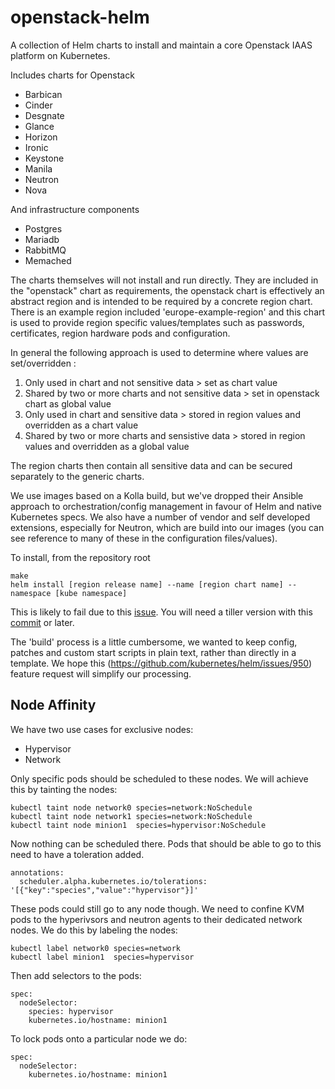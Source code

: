 # openstack-helm

A collection of Helm charts to install and maintain a core Openstack IAAS platform on Kubernetes.

Includes charts for Openstack

- Barbican
- Cinder
- Desgnate
- Glance
- Horizon
- Ironic
- Keystone
- Manila
- Neutron
- Nova

And infrastructure components
- Postgres
- Mariadb
- RabbitMQ
- Memached

The charts themselves will not install and run directly. They are included in the "openstack" chart as requirements,
the openstack chart is effectively an abstract region and is intended to be required by a concrete region chart. There is an example
region included 'europe-example-region' and this chart is used to provide region specific values/templates such as passwords,
certificates, region hardware pods and configuration.

In general the following approach is used to determine where values are set/overridden :

1. Only used in chart and not sensitive data > set as chart value
2. Shared by two or more charts and not sensitive data > set in openstack chart as global value
3. Only used in chart and sensitive data > stored in region values and overridden as a chart value
4. Shared by two or more charts and sensistive data > stored in region values and overridden as a global value

The region charts then contain all sensitive data and can be secured separately to the generic charts.

We use images based on a Kolla build, but we've dropped their Ansible approach to orchestration/config management in
favour of Helm and native Kubernetes specs. We also have a number of vendor and self developed extensions, especially
for Neutron, which are build into our images (you can see reference to many of these in the configuration files/values).



To install, from the repository root

    make
    helm install [region release name] --name [region chart name] --namespace [kube namespace]

This is likely to fail due to this [issue](https://github.com/kubernetes/helm/issues/1413). You will need a tiller version
with this [commit](https://github.com/kubernetes/helm/commit/2eed3f0464ff88d1c8358388ce5472e835c35feb) or later.

The 'build' process is a little cumbersome, we wanted to keep config, patches and custom start scripts in plain text,
rather than directly in a template. We hope this (https://github.com/kubernetes/helm/issues/950) feature request
will simplify our processing.

## Node Affinity

We have two use cases for exclusive nodes:

  * Hypervisor
  * Network

Only specific pods should be scheduled to these nodes. We will achieve this by
tainting the nodes:

```
kubectl taint node network0 species=network:NoSchedule
kubectl taint node network1 species=network:NoSchedule
kubectl taint node minion1  species=hypervisor:NoSchedule
```

Now nothing can be scheduled there. Pods that should be able to go to this need to
have a toleration added.

```
annotations:
  scheduler.alpha.kubernetes.io/tolerations: '[{"key":"species","value":"hypervisor"}]'
```

These pods could still go to any node though. We need to confine KVM pods to
the hyperivsors and neutron agents to their dedicated network nodes. We do this
by labeling the nodes:

```
kubectl label network0 species=network
kubectl label minion1  species=hypervisor
```

Then add selectors to the pods:

```
spec:
  nodeSelector:
    species: hypervisor
    kubernetes.io/hostname: minion1
```

To lock pods onto a particular node we do:

```
spec:
  nodeSelector:
    kubernetes.io/hostname: minion1
```
